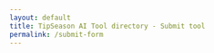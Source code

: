 ```yaml
---
layout: default
title: TipSeason AI Tool directory - Submit tool
permalink: /submit-form
---
```


<head>
    <meta charset="UTF-8">
    <meta name="viewport" content="width=device-width, initial-scale=1.0">
    <title>Submit AI Tool - TipSeason</title>
    <link href="https://cdnjs.cloudflare.com/ajax/libs/bootstrap/5.3.2/css/bootstrap.min.css" rel="stylesheet">
    <style>
        .form-container {
            max-width: 800px;
            margin: 2rem auto;
            padding: 2rem;
            background: #ffffff;
            border-radius: 10px;
            box-shadow: 0 0 20px rgba(0,0,0,0.1);
        }
        
        .header {
            text-align: center;
            margin-bottom: 2rem;
        }
        
        .header h1 {
            color: #2c3e50;
            font-size: 2rem;
            margin-bottom: 1rem;
        }
        
        .form-label {
            font-weight: 600;
            color: #34495e;
        }
        
        .required::after {
            content: "*";
            color: #e74c3c;
            margin-left: 4px;
        }
        
        .form-control:focus {
            border-color: #3498db;
            box-shadow: 0 0 0 0.2rem rgba(52,152,219,0.25);
        }
        
        .btn-submit {
            background-color: #2ecc71;
            border: none;
            padding: 10px 30px;
            font-weight: 600;
            transition: all 0.3s ease;
        }
        
        .btn-submit:hover {
            background-color: #27ae60;
            transform: translateY(-2px);
        }
        
        .error-message {
            color: #e74c3c;
            font-size: 0.875rem;
            margin-top: 0.25rem;
            display: none;
        }
        
        .success-message {
            display: none;
            background-color: #2ecc71;
            color: white;
            padding: 1rem;
            border-radius: 5px;
            margin-bottom: 1rem;
        }
    </style>
</head>
<body class="bg-light">
    <div class="container">
        <div class="form-container">
            <div class="header">
                <h1>Submit AI Tool</h1>
                <p class="text-muted">Join TipSeason AI Tools Directory</p>
            </div>
            
            <div class="success-message">
                Thank you! Your AI tool has been submitted successfully.
            </div>
            
            <form id="aiToolForm">
                <div class="mb-3">
                    <label for="email" class="form-label required">Email</label>
                    <input type="email" class="form-control" id="email" required>
                    <div class="error-message" id="emailError">Please enter a valid email address</div>
                </div>
                
                <div class="mb-3">
                    <label for="toolName" class="form-label required">Tool Name</label>
                    <input type="text" class="form-control" id="toolName" required>
                    <div class="error-message" id="toolNameError">Tool name is required</div>
                </div>
                
                <div class="mb-3">
                    <label for="toolUrl" class="form-label required">Tool URL</label>
                    <input type="url" class="form-control" id="toolUrl" required>
                    <div class="error-message" id="toolUrlError">Please enter a valid URL</div>
                </div>
                
                <div class="mb-3">
                    <label for="shortDescription" class="form-label required">Short Description (10-30 words)</label>
                    <textarea class="form-control" id="shortDescription" rows="2" required></textarea>
                    <div class="error-message" id="shortDescError">Description must be between 10 and 30 words</div>
                </div>
                
                <div class="mb-3">
                    <label for="longDescription" class="form-label required">Long Description (50-500 words)</label>
                    <textarea class="form-control" id="longDescription" rows="4" required></textarea>
                    <div class="error-message" id="longDescError">Description must be between 50 and 500 words</div>
                </div>
                
                <div class="mb-3">
                    <label class="form-label required">Are you interested in Advertising?</label>
                    <div class="form-check">
                        <input class="form-check-input" type="radio" name="advertising" id="adYes" value="yes" required>
                        <label class="form-check-label" for="adYes">Yes</label>
                    </div>
                    <div class="form-check">
                        <input class="form-check-input" type="radio" name="advertising" id="adNo" value="no" required>
                        <label class="form-check-label" for="adNo">No</label>
                    </div>
                </div>
                
                <div class="mb-3">
                    <label for="sponsorship" class="form-label required">Sponsorship Details</label>
                    <textarea class="form-control" id="sponsorship" rows="3" required></textarea>
                    <div class="error-message" id="sponsorshipError">Please provide sponsorship details or enter NA</div>
                </div>
                
                <div class="mb-3">
                    <label for="source" class="form-label">How did you hear about us?</label>
                    <input type="text" class="form-control" id="source">
                </div>
                
                <div class="mb-3">
                    <label for="socialMedia" class="form-label">Social Media URLs</label>
                    <textarea class="form-control" id="socialMedia" rows="2"></textarea>
                </div>
                
                <div class="text-center mt-4">
                    <button type="submit" class="btn btn-submit btn-lg">Submit Tool</button>
                </div>
            </form>
        </div>
    </div>

    <script src="https://cdnjs.cloudflare.com/ajax/libs/jquery/3.7.1/jquery.min.js"></script>
    <script src="https://cdnjs.cloudflare.com/ajax/libs/bootstrap/5.3.2/js/bootstrap.bundle.min.js"></script>
    <script>
        $(document).ready(function() {
            $('#aiToolForm').on('submit', function(e) {
                e.preventDefault();

                // Reset error messages
                $('.error-message').hide();
                let hasErrors = false;

                // Validate email
                const email = $('#email').val();
                if (!isValidEmail(email)) {
                    $('#emailError').show();
                    hasErrors = true;
                }

                // Validate tool name
                if (!$('#toolName').val().trim()) {
                    $('#toolNameError').show();
                    hasErrors = true;
                }

                // Validate URL
                const url = $('#toolUrl').val();
                if (!isValidUrl(url)) {
                    $('#toolUrlError').show();
                    hasErrors = true;
                }

                // Validate short description
                const shortDescWords = countWords($('#shortDescription').val());
                if (shortDescWords < 10 || shortDescWords > 30) {
                    $('#shortDescError').show();
                    hasErrors = true;
                }

                // Validate long description
                const longDescWords = countWords($('#longDescription').val());
                if (longDescWords < 50 || longDescWords > 500) {
                    $('#longDescError').show();
                    hasErrors = true;
                }

                // Validate sponsorship
                const sponsorship = $('#sponsorship').val().trim();
                if (!sponsorship || (sponsorship.toLowerCase() !== 'na' && sponsorship.length < 10)) {
                    $('#sponsorshipError').show();
                    hasErrors = true;
                }

                if (!hasErrors) {
                    // Collect form data
                    const formData = {
                        email: email,
                        toolName: $('#toolName').val(),
                        toolUrl: url,
                        shortDescription: $('#shortDescription').val(),
                        longDescription: $('#longDescription').val(),
                        advertising: $('input[name="advertising"]:checked').val(),
                        sponsorship: sponsorship,
                        source: $('#source').val(),
                        socialMedia: $('#socialMedia').val()
                    };

                    // Submit to backend (replace with your actual endpoint)
                    submitForm(formData);
                }
            });

            function isValidEmail(email) {
                return /^[^\s@]+@[^\s@]+\.[^\s@]+$/.test(email);
            }

            function isValidUrl(url) {
                try {
                    new URL(url);
                    return true;
                } catch {
                    return false;
                }
            }

            function countWords(str) {
                return str.trim().split(/\s+/).length;
            }

            function submitForm(formData) {
                // Replace this with your actual backend endpoint
                const backendUrl = 'https://your-backend-endpoint.com/submit';

                $.ajax({
                    url: backendUrl,
                    method: 'POST',
                    data: JSON.stringify(formData),
                    contentType: 'application/json',
                    success: function(response) {
                        $('.success-message').show();
                        $('#aiToolForm')[0].reset();
                        setTimeout(() => {
                            $('.success-message').fadeOut();
                        }, 5000);
                    },
                    error: function(xhr, status, error) {
                        alert('There was an error submitting the form. Please try again later.');
                    }
                });
            }
        });
    </script>
